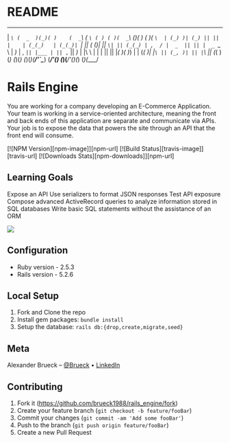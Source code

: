 # README

___    _____  _  _      ___       ___    _   _  ___    _  _   _  ___   
|  _`\ (  _  )(_)( )    (  _`\    (  _`\ ( ) ( )(  _`\ (_)( ) ( )(  _`\ 
| (_) )| (_) || || |    | (_(_)   | (_(_)| `\| || ( (_)| || `\| || (_(_)
| ,  / |  _  || || |  _ `\__ \    |  _)_ | , ` || |___ | || , ` ||  _)_ 
| |\ \ | | | || || |_( )( )_) |   | (_( )| |`\ || (_, )| || |`\ || (_( )
(_) (_)(_) (_)(_)(____/'`\____)   (____/'(_) (_)(____/'(_)(_) (_)(____/
                                                                       
# Rails Engine
You are working for a company developing an E-Commerce Application. Your team is working in a service-oriented architecture, meaning the front and back ends of this application are separate and communicate via APIs. Your job is to expose the data that powers the site through an API that the front end will consume.

[![NPM Version][npm-image]][npm-url]
[![Build Status][travis-image]][travis-url]
[![Downloads Stats][npm-downloads]][npm-url]

## Learning Goals

Expose an API
Use serializers to format JSON responses
Test API exposure
Compose advanced ActiveRecord queries to analyze information stored in SQL databases
Write basic SQL statements without the assistance of an ORM

![](header.png)

## Configuration

* Ruby version - 2.5.3
* Rails version - 5.2.6

## Local Setup

1. Fork and Clone the repo
2. Install gem packages: `bundle install`
3. Setup the database: `rails db:{drop,create,migrate,seed}`

## Meta

Alexander Brueck – [@Brueck](https://twitter.com/dbader_org) • [LinkedIn](https://www.linkedin.com/in/alexander-brueck-5b952261/)


## Contributing

1. Fork it (<https://github.com/brueck1988/rails_engine/fork>)
2. Create your feature branch (`git checkout -b feature/fooBar`)
3. Commit your changes (`git commit -am 'Add some fooBar'`)
4. Push to the branch (`git push origin feature/fooBar`)
5. Create a new Pull Request
